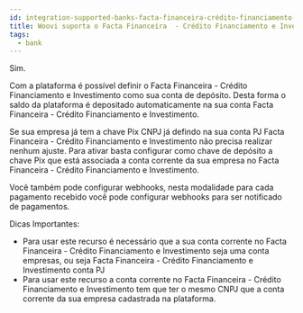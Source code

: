 ```yaml
---
id: integration-supported-banks-facta-financeira-crédito-financiamento-e-investimento
title: Woovi suporta o Facta Financeira  - Crédito Financiamento e Investimento ?
tags:
  - bank
---
```


Sim.

Com a plataforma é possível definir o Facta Financeira  - Crédito Financiamento e Investimento como sua conta de depósito. Desta forma o saldo da plataforma é depositado automaticamente na sua conta Facta Financeira  - Crédito Financiamento e Investimento.

Se sua empresa já tem a chave Pix CNPJ já defindo na sua conta PJ Facta Financeira  - Crédito Financiamento e Investimento não precisa realizar nenhum ajuste. Para ativar basta configurar como chave de depósito a chave Pix que está associada a conta corrente da sua empresa no Facta Financeira  - Crédito Financiamento e Investimento.

Você também pode configurar webhooks, nesta modalidade para cada pagamento recebido você pode configurar webhooks para ser notificado de pagamentos.

Dicas Importantes:

- Para usar este recurso é necessário que a sua conta corrente no Facta Financeira  - Crédito Financiamento e Investimento seja uma conta empresas, ou seja Facta Financeira  - Crédito Financiamento e Investimento conta PJ
- Para usar este recurso a conta corrente no Facta Financeira  - Crédito Financiamento e Investimento tem que ter o mesmo CNPJ que a conta corrente da sua empresa cadastrada na plataforma.

